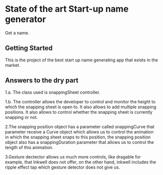 # State of the art Start-up name generator

Get a name.

## Getting Started

This is the project of the best start up name generating app that exists in the market.

## Answers to the dry part

1.a. The class used is snappingSheet controller.

1.b. The controller allows the developer to control and monitor the height to which the snapping sheet is open to. It also allows to add multiple snapping positions. It also allows to control whether the snapping sheet is currently snapping or not.

2.The snapping position object has a parameter called snappingCurve that parameter receive a Curve object which allows us to control the animation in which the snapping sheet snaps to this position, the snapping position object also has a snappingDuration parameter that allows us to control the length of this animation.

3.Gesture dectector allows us much more controls, like dragable for example, that Inkwell does not offer, on the other hand, inkwell includes the ripple effect tap which gesture detector does not give us. 
